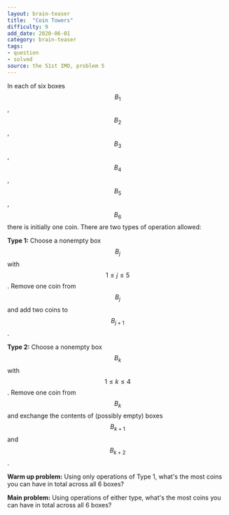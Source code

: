 ```yaml
---
layout: brain-teaser
title:  "Coin Towers"
difficulty: 9
add_date: 2020-06-01
category: brain-teaser
tags:
- question
- solved
source: the 51st IMO, problem 5
---
```


In each of six boxes $$B_1$$, $$B_2$$, $$B_3$$, $$B_4$$, $$B_5$$, $$B_6$$ there is initially one coin. There are two types of operation allowed:

**Type 1:** Choose a nonempty box $$B_j$$ with $$1 \leq j \leq 5$$. Remove one coin from $$B_j$$ and add two coins to $$B_{j+1}$$.

**Type 2:** Choose a nonempty box $$B_k$$ with $$1 \leq k \leq 4$$. Remove one coin from $$B_k$$ and exchange the contents of (possibly empty) boxes $$B_{k+1}$$ and $$B_{k+2}$$.

**Warm up problem:** Using only operations of Type 1, what's the most coins you can have in total across all 6 boxes?

**Main problem:** Using operations of either type, what's the most coins you can have in total across all 6 boxes?
